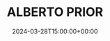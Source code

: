 ---
title: ALBERTO PRIOR
date: 2024-03-28T15:00:00+00:00
params:
  about: https://{{ .Site.BaseURL}}/about.html
  email: alberto.prior98@gmail.com
  social:
    github: https://github.com/AlbertoPrior98
---